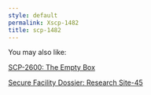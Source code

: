 ```yaml
---
style: default
permalink: Xscp-1482
title: scp-1482
---
```

You may also like:

[SCP-2600: The Empty Box](http://scp-wiki.net/scp-2600)

[Secure Facility Dossier: Research Site-45](http://scp-wiki.net/secure-facility-dossier-research-site-45)
